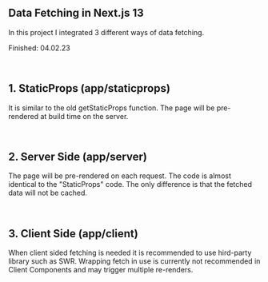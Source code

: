 ## Data Fetching in Next.js 13 

In this project I integrated 3 different ways of data fetching.

Finished: 04.02.23

<br>

## 1. StaticProps (app/staticprops)

It is similar to the old getStaticProps function. 
The page will be pre-rendered at build time on the server.

<br>

## 2. Server Side (app/server)

The page will be pre-rendered on each request.
The code is almost identical to the "StaticProps" code. The only difference is that the fetched data will not be cached.

<br>

## 3. Client Side (app/client)

When client sided fetching is needed it is recommended to use hird-party library such as SWR.
Wrapping fetch in use is currently not recommended in Client Components and may trigger multiple re-renders.